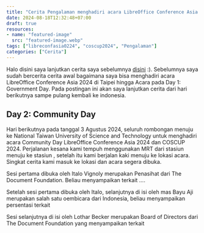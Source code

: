 ```yaml
---
title: "Cerita Pengalaman menghadiri acara LibreOffice Conference Asia 2024 di Taipei Part 2"
date: 2024-08-18T12:32:48+07:00
draft: true
resources:
- name: "featured-image"
  src: "featured-image.webp"
tags: ["libreconfasia0224", "coscup2024", "Pengalaman"]
categories: ["Cerita"]
---
```


Halo disini saya lanjutkan cerita saya sebelumnya [disini](https://abipermana.my.id/posts/cerita-libreoffice-conference-asia-2024-taipei-part-1) :).
Sebelumnya saya sudah bercerita cerita awal bagaimana saya bisa menghadiri acara LibreOffice Conference Asia 2024 di Taipei hingga Acara pada Day 1: Government Day. Pada postingan ini akan saya lanjutkan cerita dari hari berikutnya sampe pulang kembali ke indonesia.

## Day 2: Community Day

Hari berikutnya pada tanggal 3 Agustus 2024, seluruh rombongan menuju ke National Taiwan University of Science and Technology untuk menghadiri acara Community Day LibreOffice Conference Asia 2024 dan COSCUP 2024. Perjalanan kesana kami tempuh menggunakan MRT dari stasiun menuju ke stasiun , setelah itu kami berjalan kaki menuju ke lokasi acara. Singkat cerita kami masuk ke lokasi dan acara segera dibuka.

Sesi pertama dibuka oleh Italo Vignoly merupakan Penasihat dari The Document Foundation. Beliau menyampaikan terkait ....

Setelah sesi pertama dibuka oleh Italo, selanjutnya di isi oleh mas Bayu Aji merupakan salah satu oembicara dari Indonesia, beliau menyampaikan persentasi terkait

Sesi selanjutnya di isi oleh Lothar Becker  merupakan Board of Directors dari The Document Foundation yang menyampaikan terkait
